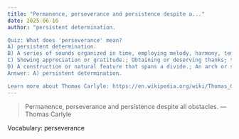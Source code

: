 ```yaml
---
title: "Permanence, perseverance and persistence despite a..."
date: 2025-06-16
author: "persistent determination.

Quiz: What does 'perseverance' mean?
A) persistent determination.
B) A series of sounds organized in time, employing melody, harmony, tempo etc. usually to convey a mood.; Any pleasing or interesting sounds.
C) Showing appreciation or gratitude.; Obtaining or deserving thanks; thankworthy.
D) A construction or natural feature that spans a divide.; An arch or superstructure.
Answer: A) persistent determination.

Learn more about Thomas Carlyle: https://en.wikipedia.org/wiki/Thomas_Carlyle"
---
```


> Permanence, perseverance and persistence despite all obstacles. — Thomas Carlyle

Vocabulary: perseverance
